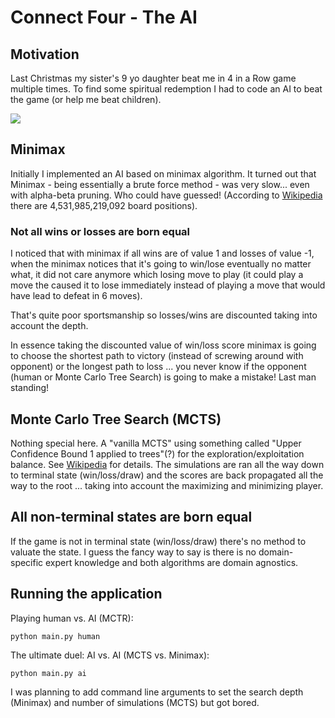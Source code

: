 # Connect Four - The AI

## Motivation
Last Christmas my sister's 9 yo daughter beat me in 4 in a Row game multiple times.
To find some spiritual redemption I had to code an AI to beat the game (or help me beat children).

![](https://upload.wikimedia.org/wikipedia/en/7/79/Connect_4_Board_and_Box.jpg)

## Minimax
Initially I implemented an AI based on minimax algorithm. It turned out that Minimax - being essentially a brute force method - was very slow... even with alpha-beta pruning. Who could have guessed!
(According to [Wikipedia](https://en.wikipedia.org/wiki/Monte_Carlo_tree_search)  there are 4,531,985,219,092 board positions).

### Not all wins or losses are born equal
I noticed that with minimax if all wins are of value 1 and losses of value -1, when the minimax notices that it's going to win/lose eventually no matter what, it did not care anymore which losing move to play (it could play a move the caused it to lose immediately instead of playing a move that would have lead to defeat in 6 moves).

That's quite poor sportsmanship so losses/wins are discounted taking into account the depth.

In essence taking the discounted value of win/loss score minimax is going to choose the shortest path to victory (instead of screwing around with opponent) or the longest path to loss ... you never know if the opponent (human or Monte Carlo Tree Search) is going to make a mistake! Last man standing!


## Monte Carlo Tree Search (MCTS)

Nothing special here. A "vanilla MCTS" using something called "Upper Confidence Bound 1 applied to trees"(?) for the exploration/exploitation balance. See [Wikipedia](https://en.wikipedia.org/wiki/Monte_Carlo_tree_search#Exploration_and_exploitation) for details. The simulations are ran all the way down to terminal state (win/loss/draw) and the scores are back propagated all the way to the root ... taking into account the maximizing and minimizing player.

##  All non-terminal states are born equal

If the game is not in terminal state (win/loss/draw) there's no method to valuate the state. I guess the fancy way to say is there is no domain-specific expert knowledge and both algorithms are domain agnostics.

## Running the application

Playing human vs. AI (MCTR):
```
python main.py human
```

The ultimate duel: AI vs. AI (MCTS vs. Minimax):
```
python main.py ai
```
I was planning to add command line arguments to set the search depth (Minimax) and number of simulations (MCTS) but got bored.
